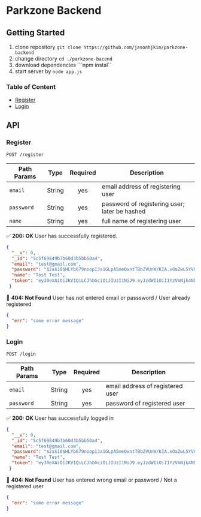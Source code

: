 # Parkzone Backend

## Getting Started
1. clone repository ```git clone https://github.com/jasonhjkim/parkzone-backend```
2. change directory ```cd ./parkzone-bacend```
3. download dependencies ```npm instal``
4. start server by ```node app.js```

### Table of Content
- [Register](#Register)
- [Login](#Login)

## API

### Register

```POST /register```

| Path Params  | Type | Required | Description |
| ------------- | ------------- | :-----------: | ------------- |
| `email`  | String | yes | email address of registering user  |
| `password`  | String | yes | password of registering user; later be hashed  |
| `name` | String | yes | full name of registering user  |

:white_check_mark: **200: OK**
User has successfully registered.
```json
{
  "__v": 0,
  "_id": "5c5f69849b7b60d3b5bb50a4",
  "email": "test@gmail.com",
  "password": "$2a$10$HLYb679noopIJa1GLpA5meOxntTBbZVUnW/KIA.xOaZwL5YVH8zpi",
  "name": "Test Test",
  "token": "eyJ0eXAiOiJKV1QiLCJhbGciOiJIUzI1NiJ9.eyJzdWIiOiI1YzVmNjk4NDliN2I2MGQzYjViYjUwYTQiLCJpYXQiOjE1NDk3NTc2Njk5NjV9.ko4oJ_3rrqNcMD90Kyy_ZiAZo4ROkCLPveEUeuOjK60"
 }
```
:red_circle: **404: Not Found**
User has not entered email or passsword / User already registered
```json
{
  "err": "some error message"
}
```
### Login

```POST /login```

| Path Params  | Type | Required | Description |
| ------------- | ------------- | :-----------: | ------------- |
| `email`  | String | yes | email address of registered user |
| `password`  | String | yes | password of registered user |

:white_check_mark: **200: OK**
User has successfully logged in
```json
{
  "__v": 0,
  "_id": "5c5f69849b7b60d3b5bb50a4",
  "email": "test@gmail.com",
  "password": "$2a$10$HLYb679noopIJa1GLpA5meOxntTBbZVUnW/KIA.xOaZwL5YVH8zpi",
  "name": "Test Test",
  "token": "eyJ0eXAiOiJKV1QiLCJhbGciOiJIUzI1NiJ9.eyJzdWIiOiI1YzVmNjk4NDliN2I2MGQzYjViYjUwYTQiLCJpYXQiOjE1NDk3NTc2Njk5NjV9.ko4oJ_3rrqNcMD90Kyy_ZiAZo4ROkCLPveEUeuOjK60"
 }
```
:red_circle: **404: Not Found**
User has entered wrong email or password / Not a registered user
```json
{
  "err": "some error message"
}
```

